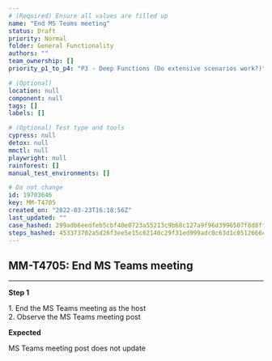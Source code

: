 ```yaml
---
# (Required) Ensure all values are filled up
name: "End MS Teams meeting"
status: Draft
priority: Normal
folder: General Functionality
authors: ""
team_ownership: []
priority_p1_to_p4: "P3 - Deep Functions (Do extensive scenarios work?)"

# (Optional)
location: null
component: null
tags: []
labels: []

# (Optional) Test type and tools
cypress: null
detox: null
mmctl: null
playwright: null
rainforest: []
manual_test_environments: []

# Do not change
id: 19703646
key: MM-T4705
created_on: "2022-03-23T16:18:56Z"
last_updated: ""
case_hashed: 299adb6eedfeb5cbf40e0723a55213c9b68c127a9f96d3996507f8d8ff797388799bdff49785e3e2f052738a72d0759d
steps_hashed: 453373702a5d26f3ee5e15c62140c29f31ed999adc0c63d1c0512666cacdf57a096d56d99c0ab2478e3547f7afe20aa4
---
```


<!-- (Auto-generated) Based on frontmatter's "key" and "name" -->

## MM-T4705: End MS Teams meeting

---

**Step 1**

1\. End the MS Teams meeting as the host\
2\. Observe the MS Teams meeting post

**Expected**

MS Teams meeting post does not update
